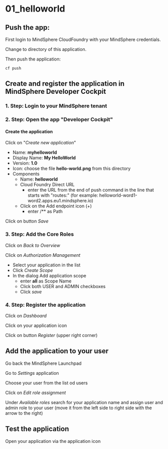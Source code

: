 # 01_helloworld

## Push the app:

First login to MindSphere CloudFoundry with your MindSphere credentials.

Change to directory of this application.

Then push the application:

```
cf push
```

## Create and register the application in MindSphere Developer Cockpit

### 1. Step: Login to your MindSphere tenant

### 2. Step: Open the app "Developer Cockpit"

#### Create the application

Click on "*Create new application*"

* Name: **myhelloworld**
* Display Name: **My HelloWorld**
* Version: **1.0**
* Icon: choose the file **hello-world.png** from this directory
* Components
  * Name: **helloworld**
  * Cloud Foundry Direct URL
    * enter the URL from the end of push command in the line that starts with "routes:" (for example: helloworld-word1-word2.apps.eu1.mindsphere.io)
  * Click on the Add endpoint icon (+) 
    * enter /** as Path

Click on button *Save*

### 3. Step: Add the Core Roles

Click on *Back to Overview*

Click on *Authorization Management*

* Select your application in the list
* Click *Create Scope*
* In the dialog Add application scope
  * enter **all** as Scope Name
  * Click both USER and ADMIN checkboxes
  * Click *save*

### 4. Step: Register the application

Click on *Dashboard*

Click on your application icon

Click on button *Register* (upper right corner)

## Add the application to your user
Go back the MindSphere Launchpad

Go to *Settings* application

Choose your user from  the list od users

Click on *Edit role assignment*

Under *Available roles* search for your application name and assign user and admin role to your user (move it from the left side to right side with the arrow to the right)

## Test the application
Open your application via the application icon
